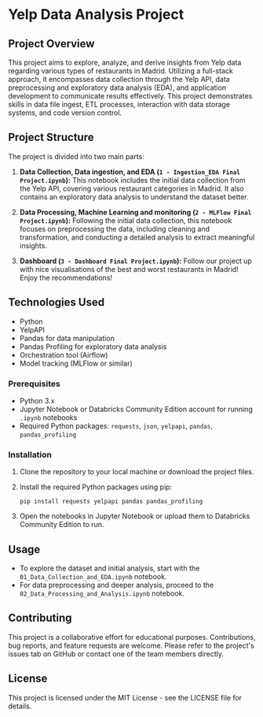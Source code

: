 # Yelp Data Analysis Project

## Project Overview

This project aims to explore, analyze, and derive insights from Yelp data regarding various types of restaurants in Madrid. Utilizing a full-stack approach, it encompasses data collection through the Yelp API, data preprocessing and exploratory data analysis (EDA), and application development to communicate results effectively. This project demonstrates skills in data file ingest, ETL processes, interaction with data storage systems, and code version control.



## Project Structure

The project is divided into two main parts:

1. **Data Collection, Data ingestion,  and EDA (`1 - Ingestion_EDA Final Project.ipynb`):** This notebook includes the initial data collection from the Yelp API, covering various restaurant categories in Madrid. It also contains an exploratory data analysis to understand the dataset better.

2. **Data Processing, Machine Learning and monitoring (`2 - MLFlow Final Project.ipynb`):** Following the initial data collection, this notebook focuses on preprocessing the data, including cleaning and transformation, and conducting a detailed analysis to extract meaningful insights.

3. **Dashboard (`3 - Dashboard Final Project.ipynb`):** Follow our project up with nice visualisations of the best and worst restaurants in Madrid! Enjoy the recommendations!

## Technologies Used

- Python
- YelpAPI
- Pandas for data manipulation
- Pandas Profiling for exploratory data analysis
- Orchestration tool (Airflow)
- Model tracking (MLFlow or similar)



### Prerequisites

- Python 3.x
- Jupyter Notebook or Databricks Community Edition account for running `.ipynb` notebooks
- Required Python packages: `requests`, `json`, `yelpapi`, `pandas`, `pandas_profiling`

### Installation

1. Clone the repository to your local machine or download the project files.
2. Install the required Python packages using pip:

    ```
    pip install requests yelpapi pandas pandas_profiling
    ```

3. Open the notebooks in Jupyter Notebook or upload them to Databricks Community Edition to run.

## Usage

- To explore the dataset and initial analysis, start with the `01_Data_Collection_and_EDA.ipynb` notebook.
- For data preprocessing and deeper analysis, proceed to the `02_Data_Processing_and_Analysis.ipynb` notebook.

## Contributing

This project is a collaborative effort for educational purposes. Contributions, bug reports, and feature requests are welcome. Please refer to the project's issues tab on GitHub or contact one of the team members directly.

## License

This project is licensed under the MIT License - see the LICENSE file for details.
